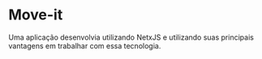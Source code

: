# Move-it
Uma aplicação desenvolvia utilizando NetxJS e utilizando suas principais vantagens em trabalhar com essa tecnologia. 
